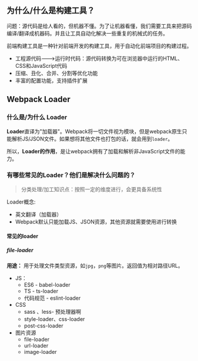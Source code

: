 ## 为什么/什么是构建工具？

问题：源代码是给人看的，但机器不懂。为了让机器看懂，我们需要工具来把源码编译/翻译成机器码。并且让工具自动化解决一些重复的机械式的任务。

前端构建工具是一种针对前端开发的构建工具，用于自动化前端项目的构建过程。

- 工程源代码--->运行时代码：源代码转换为可在浏览器中运行的HTML、CSS和JavaScript代码
- 压缩、丑化、合并、分割等优化功能
- 丰富的配置功能，支持插件扩展



## Webpack Loader

### 什么是/为什么 Loader

**Loader**直译为"加载器"。Webpack将一切文件视为模块，但是webpack原生只能解析JS/JSON文件。如果想将其他文件也打包的话，就会用到`loader`。 

所以，**Loader的作用**，是让webpack拥有了加载和解析非JavaScript文件的能力。

### 有哪些常见的Loader？他们是解决什么问题的？

> 分类处理/加工知识点：按照一定的维度进行，会更具备系统性

Loader概念:

- 英文翻译（加载器）
- Webpack默认只能加载JS、JSON资源，其他资源就需要使用进行转换

#### 常见的loader

##### file-loader

**用途：** 用于处理文件类型资源，如`jpg`，`png`等图片。返回值为相对路径URL。



- JS： 
  - ES6 - babel-loader
  - TS - ts-loader
  - 代码规范 - eslint-loader
- CSS
  - sass 、less- 预处理器啊
  - style-loader、css-loader
  - post-css-loader
- 图片资源
  - file-loader
  - url-loader
  - image-loader
